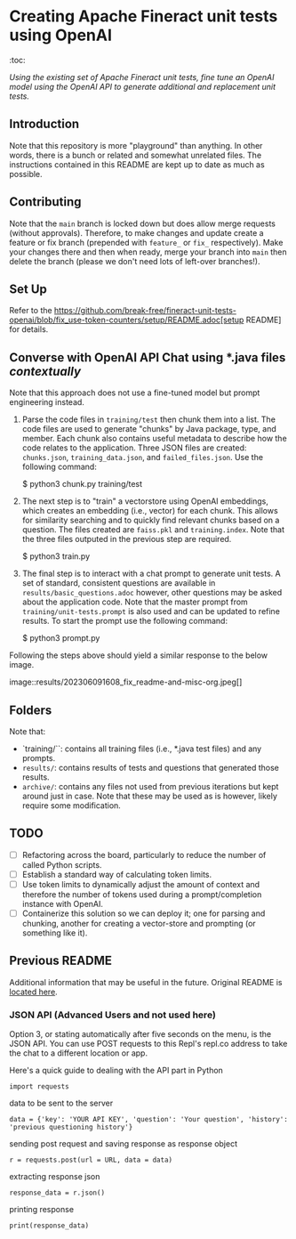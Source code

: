 # Creating Apache Fineract unit tests using OpenAI
:toc:

_Using the existing set of Apache Fineract unit tests, fine tune an OpenAI model using the OpenAI API to generate additional and replacement unit tests._

## Introduction

Note that this repository is more "playground" than anything. In other words, there is a bunch or related and somewhat unrelated files. The instructions contained in this README are kept up to date as much as possible.

## Contributing

Note that the `main` branch is locked down but does allow merge requests (without approvals). Therefore, to make changes and update create a feature or fix branch (prepended with `feature_` or `fix_` respectively). Make your changes there and then when ready, merge your branch into `main` then delete the branch (please we don't need lots of left-over branches!).

## Set Up

Refer to the https://github.com/break-free/fineract-unit-tests-openai/blob/fix_use-token-counters/setup/README.adoc[setup README] for details.

## Converse with OpenAI API Chat using *.java files _contextually_

Note that this approach does not use a fine-tuned model but prompt engineering instead.

1. Parse the code files in `training/test` then chunk them into a list. The code files are used to generate "chunks" by Java package, type, and member. Each chunk also contains useful metadata to describe how the code relates to the application. Three JSON files are created: `chunks.json`, `training_data.json`, and `failed_files.json`. Use the following command:

    $ python3 chunk.py training/test

1. The next step is to "train" a vectorstore using OpenAI embeddings, which creates an embedding (i.e., vector) for each chunk. This allows for similarity searching and to quickly find relevant chunks based on a question. The files created are `faiss.pkl` and `training.index`. Note that the three files outputed in the previous step are required.

    $ python3 train.py

1. The final step is to interact with a chat prompt to generate unit tests. A set of standard, consistent questions are available in `results/basic_questions.adoc` however, other questions may be asked about the application code. Note that the master prompt from `training/unit-tests.prompt` is also used and can be updated to refine results. To start the prompt use the following command:

    $ python3 prompt.py

Following the steps above should yield a similar response to the below image.

image::results/202306091608_fix_readme-and-misc-org.jpeg[]

## Folders

Note that:

* `training/``: contains all training files (i.e., *.java test files) and any prompts.
* `results/`: contains results of tests and questions that generated those results.
* `archive/`: contains any files not used from previous iterations but kept around just in case. Note that these may be used as is however, likely require some modification.

## TODO

- [ ] Refactoring across the board, particularly to reduce the number of called Python scripts.
- [ ] Establish a standard way of calculating token limits.
- [ ] Use token limits to dynamically adjust the amount of context and therefore the number of tokens used during a prompt/completion instance with OpenAI.
- [ ] Containerize this solution so we can deploy it; one for parsing and chunking, another for creating a vector-store and prompting (or something like it).

## Previous README

Additional information that may be useful in the future. Original README is [located here](https://replit.com/@DavidAtReplit/Custom-Company-Chatbot?v=1#README.md).

### JSON API (Advanced Users and not used here)

Option 3, or stating automatically after five seconds on the menu, is the JSON API. You can use POST requests to this Repl's repl.co address to take the chat to a different location or app.

Here's a quick guide to dealing with the API part in Python

    import requests

data to be sent to the server

    data = {'key': 'YOUR API KEY', 'question': 'Your question', 'history': 'previous questioning history'}

sending post request and saving response as response object

    r = requests.post(url = URL, data = data)

extracting response json

    response_data = r.json()

printing response

    print(response_data)
